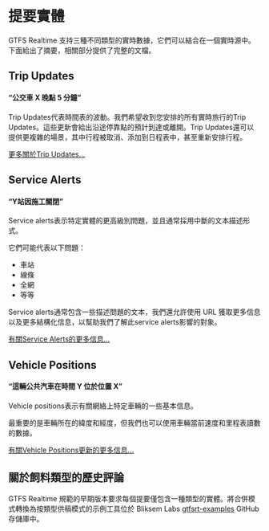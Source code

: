 # 提要實體

GTFS Realtime 支持三種不同類型的實時數據，它們可以結合在一個實時源中。下面給出了摘要，相關部分提供了完整的文檔。

## Trip Updates

#### “公交車 X 晚點 5 分鐘”

Trip Updates代表時間表的波動。我們希望收到您安排的所有實時旅行的Trip Updates。這些更新會給出沿途停靠點的預計到達或離開。Trip Updates還可以提供更複雜的場景，其中行程被取消、添加到日程表中，甚至重新安排行程。

[更多關於Trip Updates...](trip-updates.md)

## Service Alerts

#### “Y站因施工關閉”

Service alerts表示特定實體的更高級別問題，並且通常採用中斷的文本描述形式。

它們可能代表以下問題：

*   車站
*   線條
*   全網
*   等等

Service alerts通常包含一些描述問題的文本，我們還允許使用 URL 獲取更多信息以及更多結構化信息，以幫助我們了解此service alerts影響的對象。

[有關Service Alerts的更多信息...](service-alerts.md)

## Vehicle Positions

#### “這輛公共汽車在時間 Y 位於位置 X”

Vehicle positions表示有關網絡上特定車輛的一些基本信息。

最重要的是車輛所在的緯度和經度，但我們也可以使用車輛當前速度和里程表讀數的數據。

[有關Vehicle Positions更新的更多信息...](vehicle-positions.md)

## 關於飼料類型的歷史評論

GTFS Realtime 規範的早期版本要求每個提要僅包含一種類型的實體。將合併模式轉換為按類型供稿模式的示例工具位於 Bliksem Labs [gtfsrt-examples](https://github.com/bliksemlabs/gtfsrt-examples/blob/master/split_by_entitytype.py) GitHub 存儲庫中。
